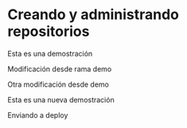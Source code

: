 # Creando y administrando repositorios

Esta es una demostración

Modificación desde rama demo

Otra modificación desde demo

Esta es una nueva demostración

Enviando a deploy